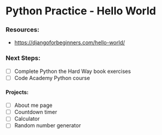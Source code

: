 # Python Practice - Hello World

### Resources: 
- https://djangoforbeginners.com/hello-world/

### Next Steps: 

- [ ] Complete Python the Hard Way book exercises
- [ ] Code Academy Python course

#### Projects: 
- [ ] About me page
- [ ] Countdown timer
- [ ] Calculator
- [ ] Random number generator 
